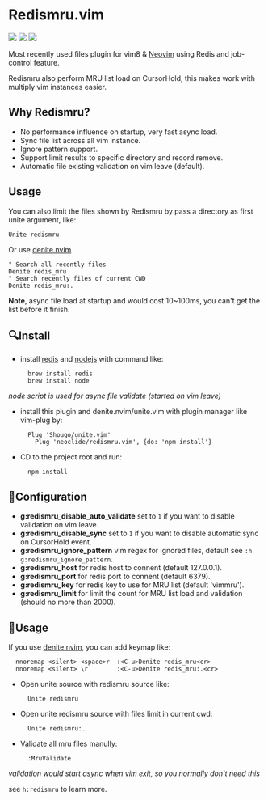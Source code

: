 # Redismru.vim

[![](http://img.shields.io/github/issues/neoclide/redismru.vim.svg)](https://github.com/neoclide/redismru.vim/issues)
[![](http://img.shields.io/badge/license-MIT-blue.svg)](LICENSE)
[![](https://img.shields.io/badge/doc-%3Ah%20redismru.txt-red.svg)](doc/redismru.txt)

Most recently used files plugin for vim8 & [Neovim](https://github.com/neovim/neovim)
using Redis and job-control feature.

Redismru also perform MRU list load on CursorHold, this makes work with multiply
vim instances easier.

## Why Redismru?

* No performance influence on startup, very fast async load.
* Sync file list across all vim instance.
* Ignore pattern support.
* Support limit results to specific directory and record remove.
* Automatic file existing validation on vim leave (default).

## Usage

You can also limit the files shown by Redismru by pass a directory as first
unite argument, like:

``` vim
Unite redismru
```

Or use [denite.nvim](https://github.com/Shougo/denite.nvim)

``` vim
" Search all recently files
Denite redis_mru
" Search recently files of current CWD
Denite redis_mru:.
```

**Note**, async file load at startup and would cost 10~100ms, you
can't get the list before it finish.

## 🔍Install

* install [redis](https://redis.io/) and [nodejs](https://nodejs.org) with command like:

        brew install redis
        brew install node

_node script is used for async file validate (started on vim leave)_

* install this plugin and denite.nvim/unite.vim with plugin manager like vim-plug by:

        Plug 'Shougo/unite.vim'
	      Plug 'neoclide/redismru.vim', {do: 'npm install'}

* CD to the project root and run:

        npm install

## 🚧Configuration

* **g:redismru_disable_auto_validate** set to `1` if you want to disable
  validation on vim leave.
* **g:redismru_disable_sync** set to `1` if you want to disable automatic sync
  on CursorHold event.
* **g:redismru_ignore_pattern** vim regex for ignored files, default see `:h g:redismru_ignore_pattern`.
* **g:redismru_host** for redis host to connent (default 127.0.0.1).
* **g:redismru_port** for redis port to connent (default 6379).
* **g:redismru_key** for redis key to use for MRU list (default 'vimmru').
* **g:redismru_limit** for limit the count for MRU list load and validation
  (should no more than 2000).

## 🍚Usage

If you use [denite.nvim](https://github.com/Shougo/denite.nvim), you can add
keymap like:

      nnoremap <silent> <space>r  :<C-u>Denite redis_mru<cr>
      nnoremap <silent> \r        :<C-u>Denite redis_mru:.<cr>

* Open unite source with redismru source like:

        Unite redismru

* Open unite redismru source with files limit in current cwd:

        Unite redismru:.

* Validate all mru files manully:

        :MruValidate

_validation would start async when vim exit, so you normally don't need this_

see `h:redismru` to learn more.
